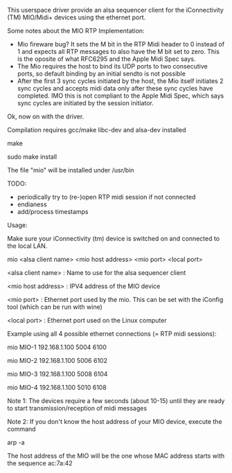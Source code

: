 This userspace driver provide an alsa sequencer client for the iConnectivity (TM) MIO/Midi+ devices using the ethernet port.

Some notes about the MIO RTP Implementation:

- Mio fireware bug? It sets the M bit in the RTP Midi header to 0 instead of 1 and expects all RTP messages 
  to also have the M bit set to zero. This is the oposite of what RFC6295 and the Apple Midi Spec says.
- The Mio requires the host to bind its UDP ports to two consecutive ports, so default binding by an initial sendto is not possible
- After the first 3 sync cycles initiated by the host, the Mio itself initiates 2 sync cycles and accepts midi data only
  after these sync cycles have completed.
  IMO this is not compliant to the Apple Midi Spec, which says sync cycles are initiated by the session initiator.

Ok, now on with the driver.

Compilation requires gcc/make libc-dev and alsa-dev installed

make

sudo make install

The file "mio" will be installed under /usr/bin

TODO:
- periodically try to (re-)open RTP midi session if not connected
- endianess
- add/process timestamps

Usage:

Make sure your iConnectivity (tm) device is switched on and connected to the local LAN.

mio \<alsa client name\> \<mio host address\> \<mio port\> \<local port\></code>

\<alsa client name\> : Name to use for the alsa sequencer client

\<mio host address\> : IPV4 address of the MIO device

\<mio port\>         : Ethernet port used by the mio. This can be set with the iConfig tool (which can be run with wine)

\<local port\>       : Ethernet port used on the Linux computer

Example using all 4 possible ethernet connections (= RTP midi sessions):

mio  MIO-1 192.168.1.100 5004 6100

mio  MIO-2 192.168.1.100 5006 6102

mio  MIO-3 192.168.1.100 5008 6104

mio  MIO-4 192.168.1.100 5010 6108

Note 1: The devices require a few seconds (about 10-15) until they are ready to start transmission/reception of midi messages

Note 2: If you don't know the host address of your MIO device, execute the command 

arp -a

The host address of the MIO will be the one whose MAC address starts with the sequence ac:7a:42



